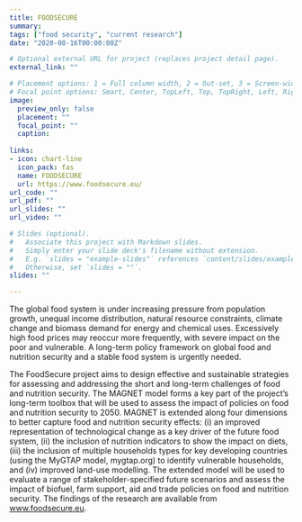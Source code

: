 ```yaml
---
title: FOODSECURE
summary: 
tags: ["food security", "current research"]
date: "2020-08-16T00:00:00Z"

# Optional external URL for project (replaces project detail page).
external_link: ""

# Placement options: 1 = Full column width, 2 = Out-set, 3 = Screen-width
# Focal point options: Smart, Center, TopLeft, Top, TopRight, Left, Right, BottomLeft, Bottom, BottomRight
image:
  preview_only: false
  placement: ""
  focal_point: ""
  caption: 
  
links:
- icon: chart-line
  icon_pack: fas
  name: FOODSECURE
  url: https://www.foodsecure.eu/
url_code: ""
url_pdf: ""
url_slides: ""
url_video: ""

# Slides (optional).
#   Associate this project with Markdown slides.
#   Simply enter your slide deck's filename without extension.
#   E.g. `slides = "example-slides"` references `content/slides/example-slides.md`.
#   Otherwise, set `slides = ""`.
slides: ""

---
```


The global food system is under increasing pressure from population growth, unequal income distribution, natural resource constraints, climate change and biomass demand for energy and chemical uses. Excessively high food prices may reoccur more frequently, with severe impact on the poor and vulnerable. A long-term policy framework on global food and nutrition security and a stable food system is urgently needed.

The FoodSecure project aims to design effective and sustainable strategies for assessing and addressing the short and long-term challenges of food and nutrition security. The MAGNET model forms a key part of the project’s long-term toolbox that will be used to assess the impact of policies on food and nutrition security to 2050. MAGNET is extended along four dimensions to better capture food and nutrition security effects: (i) an improved representation of technological change as a key driver of the future food system, (ii) the inclusion of nutrition indicators to show the impact on diets, (iii) the inclusion of multiple households types for key developing countries (using the MyGTAP model, mygtap.org) to identify vulnerable households, and (iv) improved land-use modelling. The extended model will be used to evaluate a range of stakeholder-specified future scenarios and assess the impact of biofuel, farm support, aid and trade policies on food and nutrition security. The findings of the research are available from www.foodsecure.eu. 
